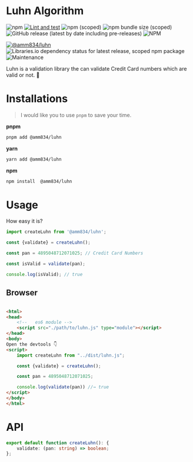 # Luhn Algorithm

![npm](https://img.shields.io/npm/dm/@amm834/luhn?style=plastic)
[![Lint and test](https://github.com/amm834/luhn/actions/workflows/test.yml/badge.svg)](https://github.com/amm834/luhn/actions/workflows/test.yml)
![npm (scoped)](https://img.shields.io/npm/v/@amm834/luhn?logo=npm&style=plastic)
![npm bundle size (scoped)](https://img.shields.io/bundlephobia/min/@amm834/luhn?logo=npm&style=plastic)
![GitHub release (latest by date including pre-releases)](https://img.shields.io/github/v/release/amm834/luhn?include_prereleases&style=plastic)
![NPM](https://img.shields.io/npm/l/@amm834/luhn?style=plastic)

[![@amm834/luhn](https://snyk.io/advisor/npm-package/@amm834/luhn/badge.svg)](https://snyk.io/advisor/npm-package/@amm834/luhn)
![Libraries.io dependency status for latest release, scoped npm package](https://img.shields.io/librariesio/release/npm/@amm834/luhn?style=plastic)
![Maintenance](https://img.shields.io/maintenance/yes/2022?style=plastic)

Luhn is a validation library the can validate Credit Card numbers which are valid or not. 👀

# Installations

> I would like you to use `pnpm` to save your time.

**pnpm**

```bash
pnpm add @amm834/luhn
```

**yarn**

```bash
yarn add @amm834/luhn
```

**npm**

```bash
npm install  @amm834/luhn 
```

# Usage

How easy it is?

```js
import createLuhn from '@amm834/luhn';

const {validate} = createLuhn();

const pan = 4895048712071025; // Credit Card Numbers

const isValid = validate(pan);

console.log(isValid); // true
```

## Browser

```html

<html>
<head>
    <!--   es6 module -->
    <script src="./path/to/luhn.js" type="module"></script>
</head>
<body>
Open the devtools 👇
<script>
    import createLuhn from "../dist/luhn.js";

    const {validate} = createLuhn();

    const pan = 4895048712071025;

    console.log(validate(pan)) //→ true
</script>
</body>
</html>
```

# API

```ts
export default function createLuhn(): {
    validate: (pan: string) => boolean;
};
```
